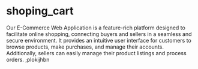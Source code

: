 # shoping_cart
Our E-Commerce Web Application is a feature-rich platform designed to facilitate online shopping, connecting buyers and sellers in a seamless and secure environment. It provides an intuitive user interface for customers to browse products, make purchases, and manage their accounts. Additionally, sellers can easily manage their product listings and process orders.
;plokijhbn
